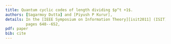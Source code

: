 ```yaml
---
title: Quantum cyclic codes of length dividing $p^t +1$.
authors: [Sagarmoy Dutta] and [Piyush P Kurur],
details: In the [IEEE Symposium on Information Theory][isit2011] (ISIT),
         pages 648--652,
pdf: paper
bib: cite
---
```

